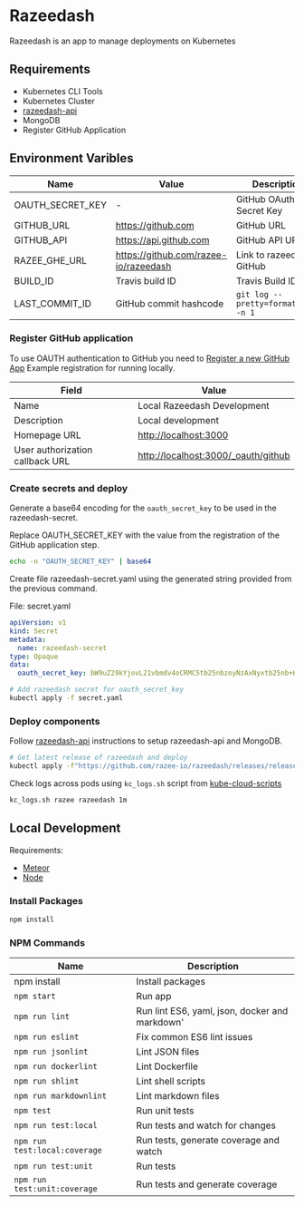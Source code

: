 # Razeedash

Razeedash is an app to manage deployments on Kubernetes

## Requirements

- Kubernetes CLI Tools
- Kubernetes Cluster
- [razeedash-api](https://github.com/razee-io/razeedash-api)
- MongoDB
- Register GitHub Application

## Environment Varibles

| Name | Value | Description |
| ---- | ----- | ----------- |
| OAUTH_SECRET_KEY | - | GitHub OAuth Secret Key |
| GITHUB_URL | <https://github.com> | GitHub URL |
| GITHUB_API | <https://api.github.com> | GitHub API URL |
| RAZEE_GHE_URL | <https://github.com/razee-io/razeedash> | Link to razeedash GitHub |
| BUILD_ID | Travis build ID | Travis Build ID |
| LAST_COMMIT_ID | GitHub commit hashcode | `git log --pretty=format:'%h' -n 1` |

### Register GitHub application

To use OAUTH authentication to GitHub you need to [Register a new GitHub App](https://github.com/settings/apps/new)
Example registration for running locally.

| Field | Value |
| ----- | ----- |
| Name | Local Razeedash Development |
| Description | Local development |
| Homepage URL | <http://localhost:3000> |
| User authorization callback URL | <http://localhost:3000/_oauth/github> |

### Create secrets and deploy

Generate a base64 encoding for the `oauth_secret_key` to be used in the
razeedash-secret.

Replace OAUTH_SECRET_KEY with the value from the registration of the GitHub application step.

<!--Markdownlint-disable MD013-->

```bash
echo -n "OAUTH_SECRET_KEY" | base64
```

<!--Markdownlint-enable MD013-->

Create file razeedash-secret.yaml using the generated string provided from the
previous command.

File: secret.yaml

```yaml
apiVersion: v1
kind: Secret
metadata:
  name: razeedash-secret
type: Opaque
data:
  oauth_secret_key: bW9uZ29kYjovL21vbmdv4oCRMC5tb25nbzoyNzAxNyxtb25nb+KAkTEubW9uZ286MjcwMTcsbW9uZ2/igJEyLm1vbmdvL215cHJvamVjdD9yZXBsaWNhU2V0PXJzMA==
```

```bash
# Add razeedash secret for oauth_secret_key
kubectl apply -f secret.yaml
```

### Deploy components

Follow [razeedash-api](https://github.com/razee.io/razeedash-api) instructions
to setup razeedash-api and MongoDB.

```bash
# Get latest release of razeedash and deploy
kubectl apply -f"https://github.com/razee-io/razeedash/releases/release/download/resource.yaml"
```

Check logs across pods using `kc_logs.sh` script from
[kube-cloud-scripts](https://github.com/razee-io/kube-cloud-scripts)

```bash
kc_logs.sh razee razeedash 1m
```

## Local Development

Requirements:

- [Meteor](https://www.meteor.com/install)
- [Node](https://nodejs.org/en/)

### Install Packages

```bash
npm install
```

### NPM Commands

| Name | Description |
| ---- | ----------- |
| npm install | Install packages |
| `npm start` | Run app |
| `npm run lint` | Run lint ES6, yaml, json, docker and markdown' |
| `npm run eslint` | Fix common ES6 lint issues |
| `npm run jsonlint` | Lint JSON files |
| `npm run dockerlint` | Lint Dockerfile |
| `npm run shlint` | Lint shell scripts |
| `npm run markdownlint` | Lint markdown files |
| `npm test` | Run unit tests |
| `npm run test:local` | Run tests and watch for changes |
| `npm run test:local:coverage` | Run tests, generate coverage and watch |
| `npm run test:unit` | Run tests |
| `npm run test:unit:coverage` | Run tests and generate coverage |
